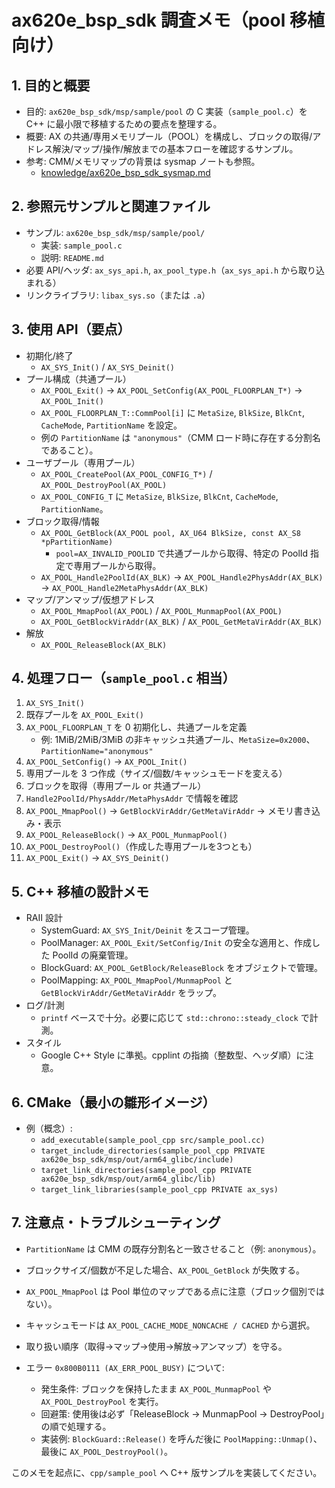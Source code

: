 # ax620e_bsp_sdk 調査メモ（pool 移植向け）

## 1. 目的と概要
- 目的: `ax620e_bsp_sdk/msp/sample/pool` の C 実装（`sample_pool.c`）を C++ に最小限で移植するための要点を整理する。
- 概要: AX の共通/専用メモリプール（POOL）を構成し、ブロックの取得/アドレス解決/マップ/操作/解放までの基本フローを確認するサンプル。
- 参考: CMM/メモリマップの背景は sysmap ノートも参照。
  - [knowledge/ax620e_bsp_sdk_sysmap.md](ax620e_bsp_sdk_sysmap.md)

## 2. 参照元サンプルと関連ファイル
- サンプル: `ax620e_bsp_sdk/msp/sample/pool/`
  - 実装: `sample_pool.c`
  - 説明: `README.md`
- 必要 API/ヘッダ: `ax_sys_api.h`, `ax_pool_type.h`（`ax_sys_api.h` から取り込まれる）
- リンクライブラリ: `libax_sys.so`（または `.a`）

## 3. 使用 API（要点）
- 初期化/終了
  - `AX_SYS_Init()` / `AX_SYS_Deinit()`
- プール構成（共通プール）
  - `AX_POOL_Exit()` → `AX_POOL_SetConfig(AX_POOL_FLOORPLAN_T*)` → `AX_POOL_Init()`
  - `AX_POOL_FLOORPLAN_T::CommPool[i]` に `MetaSize`, `BlkSize`, `BlkCnt`, `CacheMode`, `PartitionName` を設定。
  - 例の `PartitionName` は `"anonymous"`（CMM ロード時に存在する分割名であること）。
- ユーザプール（専用プール）
  - `AX_POOL_CreatePool(AX_POOL_CONFIG_T*)` / `AX_POOL_DestroyPool(AX_POOL)`
  - `AX_POOL_CONFIG_T` に `MetaSize`, `BlkSize`, `BlkCnt`, `CacheMode`, `PartitionName`。
- ブロック取得/情報
  - `AX_POOL_GetBlock(AX_POOL pool, AX_U64 BlkSize, const AX_S8 *pPartitionName)`
    - `pool=AX_INVALID_POOLID` で共通プールから取得、特定の PoolId 指定で専用プールから取得。
  - `AX_POOL_Handle2PoolId(AX_BLK)` → `AX_POOL_Handle2PhysAddr(AX_BLK)` → `AX_POOL_Handle2MetaPhysAddr(AX_BLK)`
- マップ/アンマップ/仮想アドレス
  - `AX_POOL_MmapPool(AX_POOL)` / `AX_POOL_MunmapPool(AX_POOL)`
  - `AX_POOL_GetBlockVirAddr(AX_BLK)` / `AX_POOL_GetMetaVirAddr(AX_BLK)`
- 解放
  - `AX_POOL_ReleaseBlock(AX_BLK)`

## 4. 処理フロー（`sample_pool.c` 相当）
1. `AX_SYS_Init()`
2. 既存プールを `AX_POOL_Exit()`
3. `AX_POOL_FLOORPLAN_T` を 0 初期化し、共通プールを定義
   - 例: 1MiB/2MiB/3MiB の非キャッシュ共通プール、`MetaSize=0x2000`、`PartitionName="anonymous"`
4. `AX_POOL_SetConfig()` → `AX_POOL_Init()`
5. 専用プールを 3 つ作成（サイズ/個数/キャッシュモードを変える）
6. ブロックを取得（専用プール or 共通プール）
7. `Handle2PoolId/PhysAddr/MetaPhysAddr` で情報を確認
8. `AX_POOL_MmapPool()` → `GetBlockVirAddr/GetMetaVirAddr` → メモリ書き込み・表示
9. `AX_POOL_ReleaseBlock()` → `AX_POOL_MunmapPool()`
10. `AX_POOL_DestroyPool()`（作成した専用プールを3つとも）
11. `AX_POOL_Exit()` → `AX_SYS_Deinit()`

## 5. C++ 移植の設計メモ
- RAII 設計
  - SystemGuard: `AX_SYS_Init/Deinit` をスコープ管理。
  - PoolManager: `AX_POOL_Exit/SetConfig/Init` の安全な適用と、作成した PoolId の廃棄管理。
  - BlockGuard: `AX_POOL_GetBlock/ReleaseBlock` をオブジェクトで管理。
  - PoolMapping: `AX_POOL_MmapPool/MunmapPool` と `GetBlockVirAddr/GetMetaVirAddr` をラップ。
- ログ/計測
  - `printf` ベースで十分。必要に応じて `std::chrono::steady_clock` で計測。
- スタイル
  - Google C++ Style に準拠。cpplint の指摘（整数型、ヘッダ順）に注意。

## 6. CMake（最小の雛形イメージ）
- 例（概念）:
  - `add_executable(sample_pool_cpp src/sample_pool.cc)`
  - `target_include_directories(sample_pool_cpp PRIVATE ax620e_bsp_sdk/msp/out/arm64_glibc/include)`
  - `target_link_directories(sample_pool_cpp PRIVATE ax620e_bsp_sdk/msp/out/arm64_glibc/lib)`
  - `target_link_libraries(sample_pool_cpp PRIVATE ax_sys)`

## 7. 注意点・トラブルシューティング
- `PartitionName` は CMM の既存分割名と一致させること（例: `anonymous`）。
- ブロックサイズ/個数が不足した場合、`AX_POOL_GetBlock` が失敗する。
- `AX_POOL_MmapPool` は Pool 単位のマップである点に注意（ブロック個別ではない）。
- キャッシュモードは `AX_POOL_CACHE_MODE_NONCACHE / CACHED` から選択。
- 取り扱い順序（取得→マップ→使用→解放→アンマップ）を守る。

- エラー `0x800B0111 (AX_ERR_POOL_BUSY)` について:
  - 発生条件: ブロックを保持したまま `AX_POOL_MunmapPool` や `AX_POOL_DestroyPool` を実行。
  - 回避策: 使用後は必ず「ReleaseBlock → MunmapPool → DestroyPool」の順で処理する。
  - 実装例: `BlockGuard::Release()` を呼んだ後に `PoolMapping::Unmap()`、最後に `AX_POOL_DestroyPool()`。

このメモを起点に、`cpp/sample_pool` へ C++ 版サンプルを実装してください。
